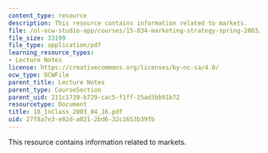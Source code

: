 ```yaml
---
content_type: resource
description: This resource contains information related to markets.
file: /ol-ocw-studio-app/courses/15-834-marketing-strategy-spring-2003/27f8a7e3e02da0212bd632c1653b39fb_18_InClass_2003_04_16.pdf
file_size: 33199
file_type: application/pdf
learning_resource_types:
- Lecture Notes
license: https://creativecommons.org/licenses/by-nc-sa/4.0/
ocw_type: OCWFile
parent_title: Lecture Notes
parent_type: CourseSection
parent_uid: 211c1739-b729-cac5-f1ff-25ad3bb91b72
resourcetype: Document
title: 18_InClass_2003_04_16.pdf
uid: 27f8a7e3-e02d-a021-2bd6-32c1653b39fb
---
```

This resource contains information related to markets.